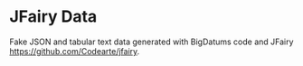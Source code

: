 # JFairy Data
Fake JSON and tabular text data generated with BigDatums code and JFairy https://github.com/Codearte/jfairy.
